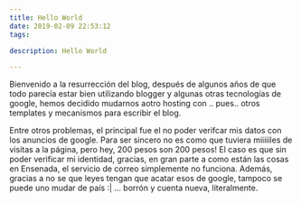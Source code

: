 ```yaml
---
title: Hello World
date: 2019-02-09 22:53:12
tags:

description: Hello World

---
```



Bienvenido a la resurrección del blog, después de algunos años de que todo parecía estar bien utilizando blogger y algunas otras tecnologías de google, hemos decidido mudarnos aotro hosting con .. pues.. otros templates y mecanismos para escribir el blog.

Entre otros problemas, el principal fue el no poder verifcar mis datos con los anuncios de google. Para ser sincero no es como que tuviera miiiiiles de visitas a la página, pero hey, 200 pesos son 200 pesos! El caso es que sin poder verificar mi identidad, gracias, en gran parte a como están las cosas en Ensenada, el servicio de correo simplemente no funciona. Además, gracias a no se que leyes tengan que acatar esos de google, tampoco se puede uno mudar de país :| ... borrón y cuenta nueva, literalmente.
